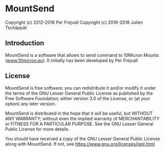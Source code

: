 # MountSend

Copyright (c) 2012-2016 Per Frejvall
Copyright (c) 2016-2018 Julien Tschäppät

## Introduction

MountSend is a software that allows to send command to 10Micron Mounts (www.10micron.eu).
It initially has been developed by Per Frejvall

## License

MountSend is free software; you can redistribute it and/or modify it under the terms of the GNU Lesser General Public License as published by the Free Software Foundation; either version 3.0 of the License, or (at your option) any later version.
 
MountSend is distributed in the hope that it will be useful, but WITHOUT ANY WARRANTY; without even the implied warranty of MERCHANTABILITY or FITNESS FOR A PARTICULAR PURPOSE. See the GNU Lesser General Public License for more details.

You should have received a copy of the GNU Lesser General Public License along with MountSend. If not, see <https://www.gnu.org/licenses/lgpl.html>

